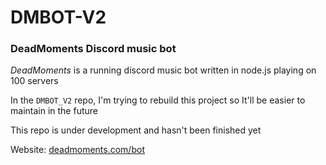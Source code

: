 # DMBOT-V2
### DeadMoments Discord music bot

*DeadMoments* is a running discord music bot written in node.js playing on 100 servers

In the `DMBOT_V2` repo, I'm trying to rebuild this project so It'll be easier to maintain in the future

This repo is under development and hasn't been finished yet

Website: [deadmoments.com/bot](http://deadmoments.com/bot/)